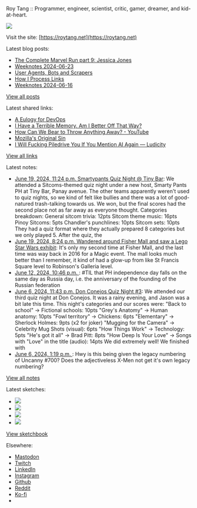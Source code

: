 Roy Tang :: Programmer, engineer, scientist, critic, gamer, dreamer, and kid-at-heart.

![](https://roytang.net/static/img/profile.jpg)

Visit the site: [https://roytang.net](https://roytang.net)

Latest blog posts:

- [The Complete Marvel Run part 9: Jessica Jones](https://roytang.net/2024/06/cmr-jessica-jones/)
- [Weeknotes 2024-06-23](https://roytang.net/2024/06/weeknotes-06-23/)
- [User Agents, Bots and Scrapers](https://roytang.net/2024/06/bots-scrapers/)
- [How I Process Links](https://roytang.net/2024/06/processing-links/)
- [Weeknotes 2024-06-16](https://roytang.net/2024/06/weeknotes-06-16/)

[View all posts](https://roytang.net/blog)

Latest shared links:

- [A Eulogy for DevOps](https://roytang.net/2024/06/7d402e43185a4a688a5ddfed9c5a84bf/)
- [I Have a Terrible Memory. Am I Better Off That Way?](https://roytang.net/2024/06/ee5dd334dd298c6b4614f8c9b4465bd7/)
- [How Can We Bear to Throw Anything Away? - YouTube](https://roytang.net/2024/06/69a6850afc8e8277bcd96edb6bf3c07b/)
- [Mozilla&#x27;s Original Sin](https://roytang.net/2024/06/5e49718d2376566ba33735282e2fc542/)
- [I Will Fucking Piledrive You If You Mention AI Again — Ludicity](https://roytang.net/2024/06/ebd1c479e1217b2f1b668781dc6ed484/)

[View all links](https://roytang.net/links)

Latest notes:

- [June 19, 2024, 11:24 p.m. Smartypants Quiz Night @ Tiny Bar](https://roytang.net/2024/06/smartypants-tinybar/): We attended a Sitcoms-themed quiz night under a new host, Smarty Pants PH at Tiny Bar, Panay avenue. The other teams apparently weren&#x27;t used to quiz nights, so we kind of felt like bullies and there was a lot of good-natured trash-talking towards us. We won, but the final scores had the second place not as far away as everyone thought. Categories breakdown: General sitcom trivia: 12pts Sitcom theme music: 16pts Pinoy Sitcoms: 5pts Chandler&#x27;s punchlines: 10pts Sitcom sets: 10pts They had a quiz format where they actually prepared 8 categories but we only played 5. After the quiz, the
- [June 19, 2024, 8:24 p.m. Wandered around Fisher Mall and saw a Lego Star Wars exhibit](https://roytang.net/2024/06/lego-star-wars/): It&#x27;s only my second time at Fisher Mall, and the last time was way back in 2016 for a Magic event. The mall looks much better than I remember, it kind of had a glow-up from like St Francis Square level to Robinson&#x27;s Galleria level.
- [June 12, 2024, 10:46 p.m. ](https://roytang.net/2024/06/112604190894862607/): #TIL that PH independence day falls on the same day as Russia day, i.e. the anniversary of the founding of the Russian federation
- [June 6, 2024, 11:43 p.m. Don Conejos Quiz Night #3](https://roytang.net/2024/06/don-conejos-03/): We attended our third quiz night at Don Conejos. It was a rainy evening, and Jason was a bit late this time. This night&#x27;s categories and our scores were: &quot;Back to school&quot; -&gt; Fictional schools: 10pts &quot;Grey&#x27;s Anatomy&quot; -&gt; Human anatomy: 10pts &quot;Fowl territory&quot; -&gt; Chickens: 6pts &quot;Elementary&quot; -&gt; Sherlock Holmes: 9pts (x2 for joker) &quot;Mugging for the Camera&quot; -&gt; Celebrity Mug Shots (visual): 6pts &quot;How Things Work&quot; -&gt; Technology: 5pts &quot;He&#x27;s got it all&quot; -&gt; Brad Pitt: 8pts &quot;How Deep Is Your Love&quot; -&gt; Songs with &quot;Love&quot; in the title (audio): 14pts We did extremely well! We finished with
- [June 6, 2024, 1:19 p.m. ](https://roytang.net/2024/06/l7bxycg/): Hwy is this being given the legacy numbering of Uncanny #700? Does the adjectiveless X-Men not get it&#x27;s own legacy numbering?

[View all notes](https://roytang.net/notes)

Latest sketches:


- ![](https://roytang.net/media/cache/c3/52/c3524701d7d18fa2b6b280d4437c7ba1.jpg)
- ![](https://roytang.net/media/cache/b8/6e/b86e3f7c5db451a5bf40260cdf52e2c0.jpg)
- ![](https://roytang.net/media/cache/09/11/09119bc377da2a1bf7e9d18251a6b7a6.jpg)
- ![](https://roytang.net/media/cache/3c/7d/3c7d410c1cd355b7897272dd51e3b61a.jpg)

[View sketchbook](https://roytang.net/albums/sketchbook)


Elsewhere:

- [Mastodon](https://indieweb.social/@roytang)
- [Twitch](https://twitch.tv/twitchyroy)
- [LinkedIn](https://www.linkedin.com/in/roytang)
- [Instagram](https://instagram.com/roytang0400)
- [Github](https://github.com/roytang)
- [Reddit](https://reddit.com/u/hungryroy)
- [Ko-fi](https://ko-fi.com/roytang)
- [](mailto:hello@roytang.net)
